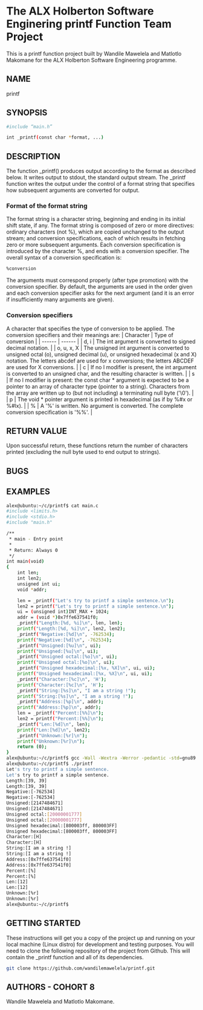 # The ALX Holberton Software Enginering printf Function Team Project

This is a printf function project built by Wandile Mawelela and Matlotlo Makomane for the ALX Holberton Software Engineering programme.
## NAME
printf

## SYNOPSIS
```sh
#include “main.h”

int _printf(const char *format, ...)
```

## DESCRIPTION
The function _printf() produces output according to the format as described below. It writes output to stdout, the standard output stream. The _printf function writes the output under the control of a format string that specifies how subsequent arguments are converted for output. 

### Format of the format string
The format string is a character string, beginning and ending in its initial shift state, if any. The format string is composed of zero or more directives: ordinary characters (not %), which are copied unchanged to the output stream; and conversion specifications, each of which results in fetching zero or more subsequent arguments. Each conversion specification is introduced by the character %, and ends with a conversion specifier. The overall syntax of a conversion specification is: 
```sh
%conversion
```

The arguments must correspond properly (after type promotion) with the conversion specifier.  By default, the arguments are used in the order given and each conversion specifier asks for the next argument (and it is an error if insufficiently many arguments are given).

### Conversion specifiers
A character that specifies the type of conversion to be applied. The conversion specifiers and their meanings are:
| Character | Type of conversion  |
| ------ | ------ |
| d, i | The int argument is converted to signed decimal notation. |
| o, u, x, X | The unsigned int argument is converted to unsigned octal (o), unsigned decimal (u), or unsigned hexadecimal (x and X) notation.  The letters abcdef are used for x conversions; the letters ABCDEF are used for X conversions. |
| c | If no l modifier is present, the int argument is converted to an unsigned char, and the resulting character is written. |
| s | If no l modifier is present: the const char * argument is expected to be a pointer to an array of character type (pointer to a string).  Characters from the array are written up to (but not including) a terminating null byte ('\0'). |
| p | The void * pointer argument is printed in hexadecimal (as if by %#x or %#lx). |
| % | A '%' is written.  No argument is converted.  The complete conversion specification is '%%'. |

## RETURN VALUE
Upon successful return, these functions return the number of characters printed (excluding the null byte used to end output to strings).

## BUGS


## EXAMPLES
```sh
alex@ubuntu:~/c/printf$ cat main.c 
#include <limits.h>
#include <stdio.h>
#include "main.h"

/**
 * main - Entry point
 *
 * Return: Always 0
 */
int main(void)
{
    int len;
    int len2;
    unsigned int ui;
    void *addr;

    len = _printf("Let's try to printf a simple sentence.\n");
    len2 = printf("Let's try to printf a simple sentence.\n");
    ui = (unsigned int)INT_MAX + 1024;
    addr = (void *)0x7ffe637541f0;
    _printf("Length:[%d, %i]\n", len, len);
    printf("Length:[%d, %i]\n", len2, len2);
    _printf("Negative:[%d]\n", -762534);
    printf("Negative:[%d]\n", -762534);
    _printf("Unsigned:[%u]\n", ui);
    printf("Unsigned:[%u]\n", ui);
    _printf("Unsigned octal:[%o]\n", ui);
    printf("Unsigned octal:[%o]\n", ui);
    _printf("Unsigned hexadecimal:[%x, %X]\n", ui, ui);
    printf("Unsigned hexadecimal:[%x, %X]\n", ui, ui);
    _printf("Character:[%c]\n", 'H');
    printf("Character:[%c]\n", 'H');
    _printf("String:[%s]\n", "I am a string !");
    printf("String:[%s]\n", "I am a string !");
    _printf("Address:[%p]\n", addr);
    printf("Address:[%p]\n", addr);
    len = _printf("Percent:[%%]\n");
    len2 = printf("Percent:[%%]\n");
    _printf("Len:[%d]\n", len);
    printf("Len:[%d]\n", len2);
    _printf("Unknown:[%r]\n");
    printf("Unknown:[%r]\n");
    return (0);
}
alex@ubuntu:~/c/printf$ gcc -Wall -Wextra -Werror -pedantic -std=gnu89 -Wno-format *.c
alex@ubuntu:~/c/printf$ ./printf
Let's try to printf a simple sentence.
Let's try to printf a simple sentence.
Length:[39, 39]
Length:[39, 39]
Negative:[-762534]
Negative:[-762534]
Unsigned:[2147484671]
Unsigned:[2147484671]
Unsigned octal:[20000001777]
Unsigned octal:[20000001777]
Unsigned hexadecimal:[800003ff, 800003FF]
Unsigned hexadecimal:[800003ff, 800003FF]
Character:[H]
Character:[H]
String:[I am a string !]
String:[I am a string !]
Address:[0x7ffe637541f0]
Address:[0x7ffe637541f0]
Percent:[%]
Percent:[%]
Len:[12]
Len:[12]
Unknown:[%r]
Unknown:[%r]
alex@ubuntu:~/c/printf$
```

## GETTING STARTED
These instructions will get you a copy of the project up and running on your local machine (Linux distro) for development and testing purposes. You will need to clone the following repository of the project from Github. This will contain the _printf function and all of its dependencies.
```sh
git clone https://github.com/wandilemawelela/printf.git
```

## AUTHORS - COHORT 8
Wandile Mawelela and Matlotlo Makomane.
